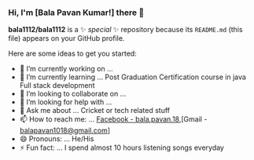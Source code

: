### Hi, I'm [Bala Pavan Kumar!] there 👋


**bala1112/bala1112** is a ✨ _special_ ✨ repository because its `README.md` (this file) appears on your GitHub profile.

Here are some ideas to get you started:

- 🔭 I’m currently working on ...
- 🌱 I’m currently learning ... Post Graduation Certification course in java Full stack development
- 👯 I’m looking to collaborate on ...
- 🤔 I’m looking for help with ...
- 💬 Ask me about ... Cricket or tech related stuff 
- 📫 How to reach me: ... [Facebook - bala.pavan.18](https://www.facebook.com/bala.pavan.18),[Gmail - balapavan1018@gmail.com]
- 😄 Pronouns: ... He/His
- ⚡ Fun fact: ... I spend almost 10 hours listening songs everyday
